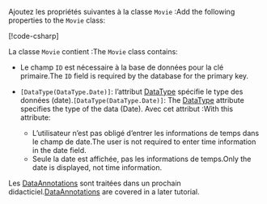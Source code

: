 <!-- THIS INCLUDE USED BY MVC AND RP -->
<span data-ttu-id="cf076-101">Ajoutez les propriétés suivantes à la classe `Movie` :</span><span class="sxs-lookup"><span data-stu-id="cf076-101">Add the following properties to the `Movie` class:</span></span>

[!code-csharp[](~/tutorials/razor-pages/razor-pages-start/sample/RazorPagesMovie22/Models/Movie.cs?name=snippet1)]

<span data-ttu-id="cf076-102">La classe `Movie` contient :</span><span class="sxs-lookup"><span data-stu-id="cf076-102">The `Movie` class contains:</span></span>

* <span data-ttu-id="cf076-103">Le champ `ID` est nécessaire à la base de données pour la clé primaire.</span><span class="sxs-lookup"><span data-stu-id="cf076-103">The `ID` field is required by the database for the primary key.</span></span>
* <span data-ttu-id="cf076-104">`[DataType(DataType.Date)]`: l’attribut [DataType](/dotnet/api/microsoft.aspnetcore.mvc.dataannotations.internal.datatypeattributeadapter) spécifie le type des données (date).</span><span class="sxs-lookup"><span data-stu-id="cf076-104">`[DataType(DataType.Date)]`:  The [DataType](/dotnet/api/microsoft.aspnetcore.mvc.dataannotations.internal.datatypeattributeadapter) attribute specifies the type of the data (Date).</span></span> <span data-ttu-id="cf076-105">Avec cet attribut :</span><span class="sxs-lookup"><span data-stu-id="cf076-105">With this attribute:</span></span>

  * <span data-ttu-id="cf076-106">L’utilisateur n’est pas obligé d’entrer les informations de temps dans le champ de date.</span><span class="sxs-lookup"><span data-stu-id="cf076-106">The user is not required to enter time information in the date field.</span></span>
  * <span data-ttu-id="cf076-107">Seule la date est affichée, pas les informations de temps.</span><span class="sxs-lookup"><span data-stu-id="cf076-107">Only the date is displayed, not time information.</span></span>

<span data-ttu-id="cf076-108">Les [DataAnnotations](/dotnet/api/system.componentmodel.dataannotations) sont traitées dans un prochain didacticiel.</span><span class="sxs-lookup"><span data-stu-id="cf076-108">[DataAnnotations](/dotnet/api/system.componentmodel.dataannotations) are covered in a later tutorial.</span></span>
